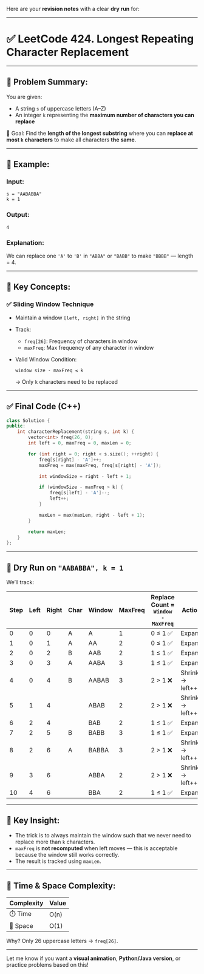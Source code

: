 Here are your **revision notes** with a clear **dry run** for:

---

# ✅ LeetCode 424. Longest Repeating Character Replacement

---

## 🔸 Problem Summary:

You are given:

* A string `s` of uppercase letters (A–Z)
* An integer `k` representing the **maximum number of characters you can replace**

🧠 Goal: Find the **length of the longest substring** where you can **replace at most `k` characters** to make all characters **the same**.

---

## 📘 Example:

### Input:

```
s = "AABABBA"
k = 1
```

### Output:

```
4
```

### Explanation:

We can replace one `'A'` to `'B'` in `"ABBA"` or `"BABB"` to make `"BBBB"` — length = 4.

---

## 🔧 Key Concepts:

### ✅ Sliding Window Technique

* Maintain a window `[left, right]` in the string
* Track:

  * `freq[26]`: Frequency of characters in window
  * `maxFreq`: Max frequency of any character in window
* Valid Window Condition:

  ```
  window size - maxFreq ≤ k
  ```

  → Only `k` characters need to be replaced

---

## ✅ Final Code (C++)

```cpp
class Solution {
public:
    int characterReplacement(string s, int k) {
        vector<int> freq(26, 0);
        int left = 0, maxFreq = 0, maxLen = 0;

        for (int right = 0; right < s.size(); ++right) {
            freq[s[right] - 'A']++;
            maxFreq = max(maxFreq, freq[s[right] - 'A']);

            int windowSize = right - left + 1;

            if (windowSize - maxFreq > k) {
                freq[s[left] - 'A']--;
                left++;
            }

            maxLen = max(maxLen, right - left + 1);
        }

        return maxLen;
    }
};
```

---

## 🧪 Dry Run on `"AABABBA", k = 1`

We’ll track:

| Step | Left | Right | Char | Window | MaxFreq | Replace Count = `Window - MaxFreq` | Action          | MaxLen |
| ---- | ---- | ----- | ---- | ------ | ------- | ---------------------------------- | --------------- | ------ |
| 0    | 0    | 0     | A    | A      | 1       | 0 ≤ 1 ✅                            | Expand          | 1      |
| 1    | 0    | 1     | A    | AA     | 2       | 0 ≤ 1 ✅                            | Expand          | 2      |
| 2    | 0    | 2     | B    | AAB    | 2       | 1 ≤ 1 ✅                            | Expand          | 3      |
| 3    | 0    | 3     | A    | AABA   | 3       | 1 ≤ 1 ✅                            | Expand          | 4      |
| 4    | 0    | 4     | B    | AABAB  | 3       | 2 > 1 ❌                            | Shrink → left++ | 4      |
| 5    | 1    | 4     |      | ABAB   | 2       | 2 > 1 ❌                            | Shrink → left++ | 4      |
| 6    | 2    | 4     |      | BAB    | 2       | 1 ≤ 1 ✅                            | Expand          | 3      |
| 7    | 2    | 5     | B    | BABB   | 3       | 1 ≤ 1 ✅                            | Expand          | 4      |
| 8    | 2    | 6     | A    | BABBA  | 3       | 2 > 1 ❌                            | Shrink → left++ | 4      |
| 9    | 3    | 6     |      | ABBA   | 2       | 2 > 1 ❌                            | Shrink → left++ | 4      |
| 10   | 4    | 6     |      | BBA    | 2       | 1 ≤ 1 ✅                            | Expand          | ✅ 4    |

---

## 🧠 Key Insight:

* The trick is to always maintain the window such that we never need to replace more than `k` characters.
* `maxFreq` is **not recomputed** when left moves — this is acceptable because the window still works correctly.
* The result is tracked using `maxLen`.

---

## 🧮 Time & Space Complexity:

| Complexity | Value |
| ---------- | ----- |
| ⏱️ Time    | O(n)  |
| 🧠 Space   | O(1)  |

Why? Only 26 uppercase letters → `freq[26]`.

---

Let me know if you want a **visual animation**, **Python/Java version**, or practice problems based on this!
